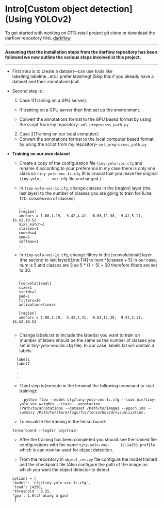 # Intro[Custom object detection](Using YOLOv2)
To get started with working on OTS-retail project git clone or download the darflow repository first. [darkflow](https://github.com/thtrieu/darkflow.git)

---

**Assuming that the installation steps from the darflow repository has been followed we now outline the various steps involved in this project.**

---
- First step is to create a dataset--can use tools like labelImg,labelme...etc.I prefer labelImg! (Skip this if you already have a dataset and their annotations)call 

- Second step is :

  1. Case 1(Training on a GPU server):

    - If training on a GPU server then first set up the environment.

    - Convert the annotations format to the GPU based format by using the script from my repository- ```xml_preprocess_path.py```
   
   2. Case 2(Training on our local computer):
   
    - Convert the annotations format to the local computer based format by using the script from my repository- ```xml_preprocess_path.py```

- **Training on our own dataset**

     - Create a copy of the configuration file ```tiny-yolo-voc.cfg``` and rename it according to your preference.In my case          there is only one class so ```tiny-yolo-voc-1c.cfg``` (It is crucial that you leave the original ```tiny-yolo-     voc.cfg``` file unchanged.)

     - In ```tiny-yolo-voc-1c.cfg```, change classes in the [region] layer (the last layer) to the number of classes you are          going to train for (Line 120: classes=no of classes) 
     ```
        ...     
        [region]
        anchors = 1.08,1.19,  3.42,4.41,  6.63,11.38,  9.42,5.11,  16.62,10.52
        bias_match=1
        classes=1
        coords=4
        num=5
        softmax=1
        ...
    ```
    
     - In ```tiny-yolo-voc-1c.cfg```, change filters in the [convolutional] layer (the second to last layer)[Line:114] to num         *(classes + 5).In our case, num is 5 and classes are 3 so 5 * (1 + 5) = 30 therefore filters are set to 30.
     ```
        ...
        [convolutional]
        size=1
        stride=1
        pad=1
        filters=30
        activation=linear

        [region]
        anchors = 1.08,1.19,  3.42,4.41,  6.63,11.38,  9.42,5.11,  16.62,10.52
        ...
     ```
     
     - Change labels.txt to include the label(s) you want to train on (number of labels should be the same as the number of          classes you set in tiny-yolo-voc-3c.cfg file). In our case, labels.txt will contain 3 labels.
     ```
       label1
       label2
       .
       .
       .
     ```
    
    - Third step is(execute in the terminal the following command to start training):
    
      ```
        python flow --model cfg/tiny-yolo-voc-1c.cfg --load bin/tiny-yolo-voc.weights --train --annotation                       /Path/to/annotations --dataset /Path/to/images --epoch 100 --summary /Path/to/store/logs/for/tensorboard/visualization.
      ```

    - To visualize the training in the tensorboard:
    
    ```
    tensorboard --logdir logstrain
    
    ```
    - After the training has been completed you should see the trained file configurations with the name  ``` tiny-yolo-voc-     1c-14250.profile ``` which is can now be used for object detection.
    
    - From the repository in ```object_rec.py``` file configure the model trained and the checkpoint file.(Also configure the       path of the image on which you want the object detector to detect.
    
    ```
    options = {
    'model': 'cfg/tiny-yolo-voc-1c.cfg',
    'load': 14250,
    'threshold': 0.25,
    'gpu': 1.0(if using a gpu)
     }
     
     ```
     
     
